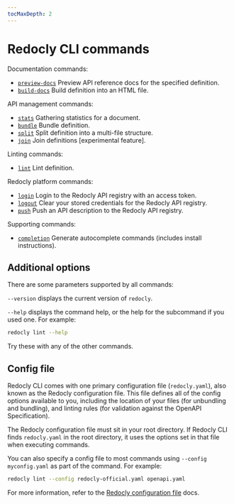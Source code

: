 ```yaml
---
tocMaxDepth: 2
---
```


# Redocly CLI commands

Documentation commands:

- [`preview-docs`](preview-docs.md) Preview API reference docs for the specified definition.
- [`build-docs`](build-docs.md) Build definition into an HTML file.

API management commands:

- [`stats`](stats.md) Gathering statistics for a document.
- [`bundle`](bundle.md) Bundle definition.
- [`split`](split.md) Split definition into a multi-file structure.
- [`join`](join.md) Join definitions [experimental feature].

Linting commands:

- [`lint`](lint.md) Lint definition.

Redocly platform commands:

- [`login`](login.md) Login to the Redocly API registry with an access token.
- [`logout`](logout.md) Clear your stored credentials for the Redocly API registry.
- [`push`](push.md) Push an API description to the Redocly API registry.

Supporting commands:

- [`completion`](completion.md) Generate autocomplete commands (includes install instructions).

## Additional options

There are some parameters supported by all commands:

`--version` displays the current version of `redocly`.

`--help` displays the command help, or the help for the subcommand if you used one. For example:

```bash
redocly lint --help
```

Try these with any of the other commands.

## Config file

Redocly CLI comes with one primary configuration file (`redocly.yaml`), also known as the Redocly configuration file.
This file defines all of the config options available to you, including the location of your files (for unbundling and bundling), and linting rules (for validation against the OpenAPI Specification).

The Redocly configuration file must sit in your root directory.
If Redocly CLI finds `redocly.yaml` in the root directory, it uses the options set in that file when executing commands.

You can also specify a config file to most commands using `--config myconfig.yaml` as part of the command. For example:

```bash
redocly lint --config redocly-official.yaml openapi.yaml
```

For more information, refer to the [Redocly configuration file](../configuration/index.mdx) docs.
